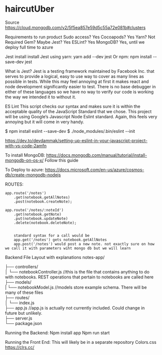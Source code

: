 # haircutUber

Source
https://cloud.mongodb.com/v2/5f5ea857e59d5c55a72e081b#clusters

Requirements to run product
Sudo access? Yes
Cocoapods? Yes
Yarn? Not Required
Gem? Maybe
Jest? Yes
ESLint? Yes
MongoDB? Yes, until we deploy full time to azure


Jest install
install Jest using yarn:
yarn add --dev jest
Or npm:
npm install --save-dev jest

What is Jest?
Jest is a testing framework maintained by Facebook Inc. that serves to provide a logical, easy to use way to cover as many lines as possible in tests. While this may feel annoying at first it makes react and node development significantly easier to test. There is no base debugger in either of these languages so we have no way to verify our code is working the way we intended it to without it. 

ES Lint
This script checks our syntax and makes sure it is within the acceptable quality of the JavaScript Standard that we chose. This project will be using Google’s Javascript Node Eslint standard. Again, this feels very annoying but it will come in very handy. 

$ npm install eslint --save-dev
$ ./node_modules/.bin/eslint --init

https://dev.to/devdammak/setting-up-eslint-in-your-javascript-project-with-vs-code-2amfn

To install MongoDB: https://docs.mongodb.com/manual/tutorial/install-mongodb-on-os-x/
Follow this guide

To Deploy to azure:
https://docs.microsoft.com/en-us/azure/cosmos-db/create-mongodb-nodejs


ROUTES: 

    app.route('/notes')
        .get(notebook.getAllNotes)
        .post(notebook.createNote);

    app.route('/notes/:noteId')
        .get(notebook.getNote)
        .put(notebook.updateNote)
        .delete(notebook.deleteNote);
        
        
        standard syntax for a call would be
        app.get('/notes') gets notebook.getAllNotes
        app.post('/notes') would post a new note. not exactly sure on how we call it with parameters wiht mongo db but we will learn

Backend File Layout with explanations
notes-app/<br/>

├── controllers/<br/>
│ └── notebookController.js //this is the file that contains anything to do with notebooks. REST operations that pertain to notebooks are called here<br/>
├── models/ <br/>
|  └── notebookModel.js //models store example schema. There will be many of these files<br/>
├── routes/ <br/>
│ └── index.js <br/>
├── app.js //app.js is actually not currently included. Could change in future but unlikely. <br/> 
├── server.js <br/>
└── package.json <br/>

Running the Backend:
Npm install app
Npm run start 

Running the Front End:
This will likely be in a separate repository
Colors.css
https://clrs.cc/



